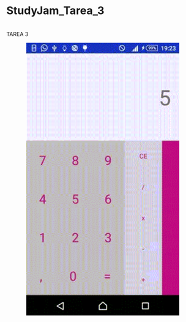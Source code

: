 # StudyJam_Tarea_3
<br>TAREA 3</br>
<center>
	<img src="/img/calculadora.gif" width="400">
</center>